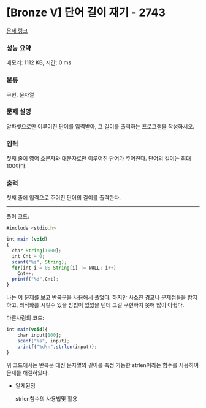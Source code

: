 # [Bronze V] 단어 길이 재기 - 2743 

[문제 링크](https://www.acmicpc.net/problem/2743) 

### 성능 요약

메모리: 1112 KB, 시간: 0 ms

### 분류

구현, 문자열

### 문제 설명

<p>알파벳으로만 이루어진 단어를 입력받아, 그 길이를 출력하는 프로그램을 작성하시오.</p>

### 입력 

 <p>첫째 줄에 영어 소문자와 대문자로만 이루어진 단어가 주어진다. 단어의 길이는 최대 100이다.</p>

### 출력 

 <p>첫째 줄에 입력으로 주어진 단어의 길이를 출력한다.</p>

---
풀이 코드:

```jsx
#include <stdio.h>

int main (void)
{
  char String[1000];
  int Cnt = 0;
  scanf("%s", String);
  for(int i = 0; String[i] != NULL; i++)
    Cnt++;
  printf("%d",Cnt);
}
```

나는 이 문제를 보고 반복문을 사용해서 풀었다. 하지만 사소한 경고나 문제점들을 방지하고, 최적화를 시킬수 있을 방법이 있었을 탠데 그걸 구현하지 못해 많이 아쉽다.

다른사람의 코드:

```jsx
int main(void){
    char input[100];
    scanf("%s", input);
    printf("%d\n",strlen(input));
}
```

위 코드에서는 반복문 대신 문자열의 길이를 측정 가능한 strlen이라는 함수를 사용하여 문제를 해결하였다.

- 알게된점
    
    strlen함수의 사용법및 활용
